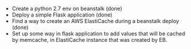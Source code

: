 * Create a python 2.7 env on beanstalk (done)
* Deploy a simple Flask application (done)
* Find a way to create an AWS ElastiCache during a beanstalk deploy (done)
* Set up some way in flask application to add values that will be cached by memcache, in ElastiCache instance that was created by EB.
